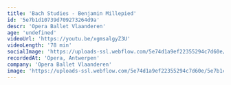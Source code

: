 ```yaml
---
title: 'Bach Studies - Benjamin Millepied'
id: '5e7b1d10739d709273264d9a'
descr: 'Opera Ballet Vlaanderen'
age: 'undefined'
videoUrl: 'https://youtu.be/xgmsalgyZ3U'
videoLength: '78 min'
socialImage: 'https://uploads-ssl.webflow.com/5e74d1a9ef22355294c7d60e/5e7b1c373be82f5d8ff91756_web_1819-Bach-Studies-Benjamin-Millepied-generale-repetitie-71A8827-(c)-Filip-Van-Roe.jpg'
recordedAt: 'Opera, Antwerpen'
company: 'Opera Ballet Vlaanderen'
image: 'https://uploads-ssl.webflow.com/5e74d1a9ef22355294c7d60e/5e7b1c373be82f5d8ff91756_web_1819-Bach-Studies-Benjamin-Millepied-generale-repetitie-71A8827-(c)-Filip-Van-Roe.jpg'
---
```

